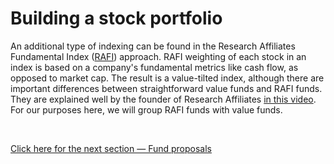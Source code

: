 # Building a stock portfolio

An additional type of indexing can be found in the Research Affiliates Fundamental Index ([RAFI](https://www.researchaffiliates.com/en_us/strategies/rafi.html)) approach. RAFI weighting of each stock in an index is based on a company's fundamental metrics like cash flow, as opposed to market cap. The result is a value-tilted index, although there are important differences between straightforward value funds and RAFI funds. They are explained well by the founder of Research Affiliates [in this video](https://www.youtube.com/watch?v=00ZACmAdi7g&ab_channel=TheRationalReminderPodcast). For our purposes here, we will group RAFI funds with value funds.

&nbsp;

[Click here for the next section — Fund proposals](https://github.com/investindex/Funds)
